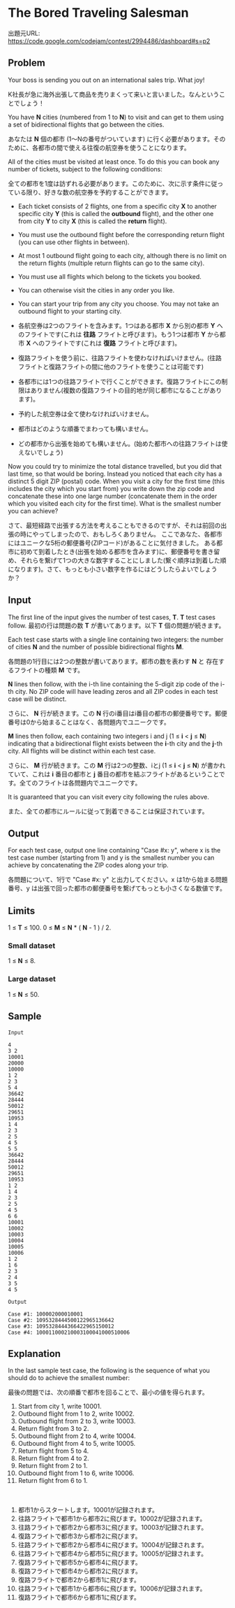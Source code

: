 # The Bored Traveling Salesman

出題元URL: https://code.google.com/codejam/contest/2994486/dashboard#s=p2

## Problem

Your boss is sending you out on an international sales trip. What joy!

K社長が急に海外出張して商品を売りまくって来いと言いました。なんということでしょう！

You have **N** cities (numbered from 1 to **N**) to visit and can get to them using a set of bidirectional flights that go between the cities.

あなたは **N** 個の都市 (1～Nの番号がついています) に行く必要があります。そのために、各都市の間で使える往復の航空券を使うことになります。

All of the cities must be visited at least once. To do this you can book any number of tickets, subject to the following conditions:

全ての都市を1度は訪ずれる必要があります。このために、次に示す条件に従っている限り、好きな数の航空券を予約することができます。

* Each ticket consists of 2 flights, one from a specific city **X** to another specific city **Y** (this is called the **outbound** flight), and the other one from city **Y** to city **X** (this is called the **return** flight).
* You must use the outbound flight before the corresponding return flight (you can use other flights in between).
* At most 1 outbound flight going to each city, although there is no limit on the return flights (multiple return flights can go to the same city).
* You must use all flights which belong to the tickets you booked.
* You can otherwise visit the cities in any order you like.
* You can start your trip from any city you choose. You may not take an outbound flight to your starting city.

* 各航空券は2つのフライトを含みます。1つはある都市 **X** から別の都市 **Y** へのフライトです(これは **往路** フライトと呼びます)。もう1つは都市 **Y** から都市 **X** へのフライトです(これは **復路** フライトと呼びます)。
* 復路フライトを使う前に、往路フライトを使わなければいけません。(往路フライトと復路フライトの間に他のフライトを使うことは可能です)
* 各都市には1つの往路フライトで行くことができます。復路フライトにこの制限はありません(複数の復路フライトの目的地が同じ都市になることがあります)。
* 予約した航空券は全て使わなければいけません。
* 都市はどのような順番でまわっても構いません。
* どの都市から出張を始めても構いません。(始めた都市への往路フライトは使えないでしょう)

Now you could try to minimize the total distance travelled, but you did that last time, so that would be boring. Instead you noticed that each city has a distinct 5 digit ZIP (postal) code. When you visit a city for the first time (this includes the city which you start from) you write down the zip code and concatenate these into one large number (concatenate them in the order which you visited each city for the first time). What is the smallest number you can achieve?

さて、最短経路で出張する方法を考えることもできるのですが、それは前回の出張の時にやってしまったので、おもしろくありません。
ここであなた、各都市にはユニークな5桁の郵便番号(ZIPコード)があることに気付きました。
ある都市に初めて到着したとき(出張を始める都市を含みます)に、郵便番号を書き留め、それらを繋げて1つの大きな数字することにしました(繋ぐ順序は到着した順になります)。さて、もっとも小さい数字を作るにはどうしたらよいでしょうか？

## Input

The first line of the input gives the number of test cases, **T**. **T** test cases follow.
最初の行は問題の数 **T** が書いてあります。以下 **T** 個の問題が続きます。

Each test case starts with a single line containing two integers: the number of cities **N** and the number of possible bidirectional flights **M**.

各問題の1行目には2つの整数が書いてあります。都市の数を表わす **N** と 存在するフライトの種類 **M** です。

**N** lines then follow, with the i-th line containing the 5-digit zip code of the i-th city. No ZIP code will have leading zeros and all ZIP codes in each test case will be distinct.

さらに、 **N** 行が続きます。この **N** 行のi番目はi番目の都市の郵便番号です。郵便番号は0から始まることはなく、各問題内でユニークです。

**M** lines then follow, each containing two integers i and j (1 ≤ **i** < **j** ≤ **N**) indicating that a bidirectional flight exists between the **i**-th city and the **j**-th city. All flights will be distinct within each test case.

さらに、 **M** 行が続きます。この **M** 行は2つの整数、iとj (1 ≤ **i** < **j** ≤ **N**) が書かれていて、これは **i** 番目の都市と **j** 番目の都市を結ぶフライトがあるということです。全てのフライトは各問題内でユニークです。

It is guaranteed that you can visit every city following the rules above.

また、全ての都市にルールに従って到着できることは保証されています。

## Output

For each test case, output one line containing "Case #x: y", where x is the test case number (starting from 1) and y is the smallest number you can achieve by concatenating the ZIP codes along your trip.

各問題について、1行で "Case #x: y" と出力してください。x は1から始まる問題番号、y は出張で回った都市の郵便番号を繋げてもっとも小さくなる数値です。

## Limits

1 ≤ **T** ≤ 100.
0 ≤ **M** ≤ **N** * ( **N** - 1 ) / 2.

### Small dataset

1 ≤ **N** ≤ 8.

### Large dataset

1 ≤ **N** ≤ 50.

## Sample

```
Input

4
3 2
10001
20000
10000
1 2
2 3
5 4
36642
28444
50012
29651
10953
1 4
2 3
2 5
4 5
5 5
36642
28444
50012
29651
10953
1 2
1 4
2 3
2 5
4 5
6 6
10001
10002
10003
10004
10005
10006
1 2
1 6
2 3
2 4
3 5
4 5

Output

Case #1: 100002000010001
Case #2: 1095328444500122965136642
Case #3: 1095328444366422965150012
Case #4: 100011000210003100041000510006
```

## Explanation
   
In the last sample test case, the following is the sequence of what you should do to achieve the smallest number:

最後の問題では、次の順番で都市を回ることで、最小の値を得られます。

1. Start from city 1, write 10001.
2. Outbound flight from 1 to 2, write 10002.
3. Outbound flight from 2 to 3, write 10003.
4. Return flight from 3 to 2.
5. Outbound flight from 2 to 4, write 10004.
6. Outbound flight from 4 to 5, write 10005.
7. Return flight from 5 to 4.
8. Return flight from 4 to 2.
9. Return flight from 2 to 1.
10. Outbound flight from 1 to 6, write 10006.
11. Return flight from 6 to 1.

　

1. 都市1からスタートします。10001が記録されます。
2. 往路フライトで都市1から都市2に飛びます。10002が記録されます。
3. 往路フライトで都市2から都市3に飛びます。10003が記録されます。
4. 復路フライトで都市3から都市2に飛びます。
5. 往路フライトで都市2から都市4に飛びます。10004が記録されます。
6. 往路フライトで都市4から都市5に飛びます。10005が記録されます。
7. 復路フライトで都市5から都市4に飛びます。
8. 復路フライトで都市4から都市2に飛びます。
9. 復路フライトで都市2から都市1に飛びます。
10. 往路フライトで都市1から都市6に飛びます。10006が記録されます。
11. 復路フライトで都市6から都市1に飛びます。
